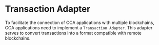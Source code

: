 # Transaction Adapter

To facilitate the connection of CCA applications with multiple blockchains, CCA applications need to implement a `Transaction Adapter`. This adapter serves to convert transactions into a format compatible with remote blockchains.
